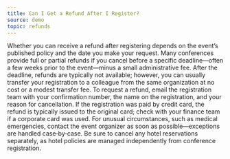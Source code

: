 ```yaml
---
title: Can I Get a Refund After I Register?
source: demo
topic: refunds
---
```

Whether you can receive a refund after registering depends on the event’s published policy and the date you make your request. Many conferences provide full or partial refunds if you cancel before a specific deadline—often a few weeks prior to the event—minus a small administrative fee. After the deadline, refunds are typically not available; however, you can usually transfer your registration to a colleague from the same organization at no cost or a modest transfer fee. To request a refund, email the registration team with your confirmation number, the name on the registration, and your reason for cancellation. If the registration was paid by credit card, the refund is typically issued to the original card; check with your finance team if a corporate card was used. For unusual circumstances, such as medical emergencies, contact the event organizer as soon as possible—exceptions are handled case‑by‑case. Be sure to cancel any hotel reservations separately, as hotel policies are managed independently from conference registration.

